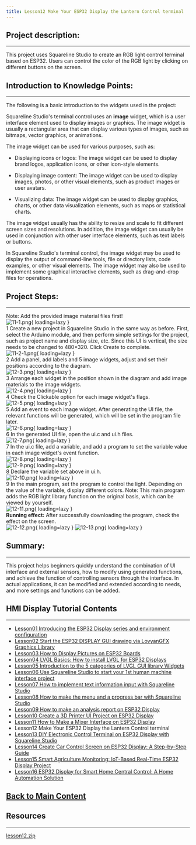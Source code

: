 ```yaml
---
title: Lesson12 Make Your ESP32 Display the Lantern Control terminal
---
```


## **Project description:**
------

This project uses Squareline Studio to create an RGB light control terminal based on ESP32. Users can control the color of the RGB light by clicking on different buttons on the screen.

## **Introduction to Knowledge Points:**
-----

The following is a basic introduction to the widgets used in the project:

Squareline Studio's terminal control uses an **image** widget, which is a user interface element used to display images or graphics. The image widget is usually a rectangular area that can display various types of images, such as bitmaps, vector graphics, or animations.

The image widget can be used for various purposes, such as:

- Displaying icons or logos: The image widget can be used to display brand logos, application icons, or other icon-style elements.

- Displaying image content: The image widget can be used to display images, photos, or other visual elements, such as product images or user avatars.

- Visualizing data: The image widget can be used to display graphics, charts, or other data visualization elements, such as maps or statistical charts.

The image widget usually has the ability to resize and scale to fit different screen sizes and resolutions. In addition, the image widget can usually be used in conjunction with other user interface elements, such as text labels or buttons.

In Squareline Studio's terminal control, the image widget may be used to display the output of command-line tools, file or directory lists, code examples, or other visual elements. The image widget may also be used to implement some graphical interactive elements, such as drag-and-drop files for operations.

## **Project Steps:**
----

Note: Add the provided image material files first!   
![11-1.png](https://wiki.elecrow.com/images/6/68/11-1.png){ loading=lazy }   
1 Create a new project in Squareline Studio in the same way as before. First, select the Arduino module, and then perform simple settings for the project, such as project name and display size, etc. Since this UI is vertical, the size needs to be changed to 480*320. Click Create to complete.   
![11-2-1.png](https://wiki.elecrow.com/images/e/e3/11-2-1.png){ loading=lazy }   
2 Add a panel, add labels and 5 image widgets, adjust and set their positions according to the diagram.   
![12-3.png](https://wiki.elecrow.com/images/e/e0/12-3.png){ loading=lazy }   
3 Arrange each widget in the position shown in the diagram and add image materials to the image widgets.   
![12-4.png](https://wiki.elecrow.com/images/5/5b/12-4.png){ loading=lazy }   
4 Check the Clickable option for each image widget's flags.   
![12-5.png](https://wiki.elecrow.com/images/2/26/12-5.png){ loading=lazy }   
5 Add an event to each image widget. After generating the UI file, the relevant functions will be generated, which will be set in the program file later.   
![12-6.png](https://wiki.elecrow.com/images/e/e6/12-6.png){ loading=lazy }   
6 In the generated UI file, open the ui.c and ui.h files.   
![12-7.png](https://wiki.elecrow.com/images/b/b0/12-7.png){ loading=lazy }    
7 In the ui.c file, add a variable, and add a program to set the variable value in each image widget's event function.   
![12-8.png](https://wiki.elecrow.com/images/5/51/12-8.png){ loading=lazy }    
![12-9.png](https://wiki.elecrow.com/images/thumb/a/a2/12-9.png/459px-12-9.png){ loading=lazy }   
8 Declare the variable set above in ui.h.    
![12-10.png](https://wiki.elecrow.com/images/1/16/12-10.png){ loading=lazy }    
9 In the main program, set the program to control the light. Depending on the value of the variable, display different colors. Note: This main program adds the RGB light library function on the original basis, which can be viewed by yourself.    
![12-11.png](https://wiki.elecrow.com/images/d/dd/12-11.png){ loading=lazy }   
**Running effect:** After successfully downloading the program, check the effect on the screen.   
![12-12.png](https://wiki.elecrow.com/images/7/77/12-12.png){ loading=lazy }
![12-13.png](https://wiki.elecrow.com/images/a/ab/12-13.png){ loading=lazy }

## **Summary:**
----

This project helps beginners quickly understand the combination of UI interface and external sensors, how to modify using generated functions, and achieve the function of controlling sensors through the interface. In actual applications, it can be modified and extended according to needs, and more settings and functions can be added.

## **HMI Display Tutorial Contents**
-----

- [Lesson01 Introducing the ESP32 Display series and environment configuration](./lesson01-introducing-the-esp32-display-series-and-environment-configuration.md)
- [Lesson02 Start the ESP32 DISPLAY GUI drawing via LovyanGFX Graphics Library](./lesson02-start-the-esp32-display-gui-drawing-via-lovyangfx-graphics-library.md)
- [Lesson03 How to Display Pictures on ESP32 Boards](./lesson03-how-to-display-pictures-on-esp32-boards.md)
- [Lesson04 LVGL Basics: How to install LVGL for ESP32 Displays](./lesson04-lvgl-basics-how-to-install-lvgl-for-esp32-displays.md)
- [Lesson05 Introduction to the 5 categories of LVGL GUI library Widgets](./lesson05-introduction-to-the-5-categories-of-lvgl-gui-library-widgets.md)
- [Lesson06 Use Squareline Studio to start your 1st human machine interface project](./lesson06-use-squareline-studio-to-start-your-1st-human-machine-interface-project.md)
- [Lesson07 How to implement text information input with Squareline Studio](./lesson07-how-to-implement-text-information-input-with-squareline-studio.md)
- [Lesson08 How to make the menu and a progress bar with Squareline Studio](./lesson08-how-to-make-the-menu-and-a-progress-bar-with-squareline-studio.md)
- [Lesson09 How to make an analysis report on ESP32 Display](./lesson09-how-to-make-an-analysis-report-on-esp32-display.md)
- [Lesson10 Create a 3D Printer UI Project on ESP32 Display](./lesson10-create-a-3d-printer-ui-project-on-esp32-display.md)
- [Lesson11 How to Make a Mixer Interface on ESP32 Display](./lesson11-how-to-make-a-mixer-interface-on-esp32-display.md)
- Lesson12 Make Your ESP32 Display the Lantern Control terminal
- [Lesson13 DIY Electronic Control Terminal on ESP32 Display with Squareline Studio](./lesson13-diy-electronic-control-terminal-on-esp32-display-with-squareline-studio.md)
- [Lesson14 Create Car Control Screen on ESP32 Display: A Step-by-Step Guide](./lesson14-create-car-control-screen-on-esp32-display-a-step-by-step-guide.md)
- [Lesson15 Smart Agriculture Monitoring: IoT-Based Real-Time ESP32 Display Project](./lesson15-smart-agriculture-monitoring-lot-based-real-time-esp32-display-project.md)
- [Lesson16 ESP32 Display for Smart Home Central Control: A Home Automation Solution](./lesson16-esp32-display-for-smart-home-central-control-a-home-automation-solution.md)

## **[Back to Main Content](../../Tutorials/index.md)** 

## Resources
----

[lesson12.zip](https://wiki.elecrow.com/images/5/5a/ESP-Display-lesson12.zip)